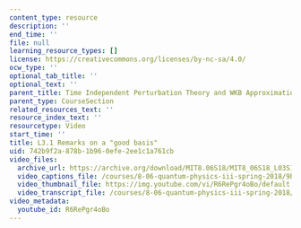 ```yaml
---
content_type: resource
description: ''
end_time: ''
file: null
learning_resource_types: []
license: https://creativecommons.org/licenses/by-nc-sa/4.0/
ocw_type: ''
optional_tab_title: ''
optional_text: ''
parent_title: Time Independent Perturbation Theory and WKB Approximation
parent_type: CourseSection
related_resources_text: ''
resource_index_text: ''
resourcetype: Video
start_time: ''
title: L3.1 Remarks on a "good basis"
uid: 742b9f2a-878b-1b96-0efe-2ee1c1a761cb
video_files:
  archive_url: https://archive.org/download/MIT8.06S18/MIT8_06S18_L03S1_300k.mp4
  video_captions_file: /courses/8-06-quantum-physics-iii-spring-2018/9b51a6a1a6a756699a0be07a59602d9f_R6RePgr4oBo.vtt
  video_thumbnail_file: https://img.youtube.com/vi/R6RePgr4oBo/default.jpg
  video_transcript_file: /courses/8-06-quantum-physics-iii-spring-2018/1a2b132f3bbea0a2e5d37a66fb32024c_R6RePgr4oBo.pdf
video_metadata:
  youtube_id: R6RePgr4oBo
---
```

